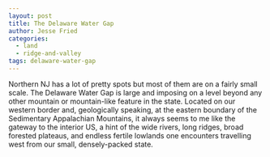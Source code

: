 ```yaml
---
layout: post
title: The Delaware Water Gap
author: Jesse Fried
categories:
  - land
  - ridge-and-valley
tags: delaware-water-gap
---
```


 Northern NJ has a lot of pretty spots but most of them are on a fairly small scale. The Delaware Water Gap is large and imposing on a level beyond any other mountain or mountain-like feature in the state. Located on our western border and, geologically speaking, at the eastern boundary of the Sedimentary Appalachian Mountains, it always seems to me like the gateway to the interior US, a hint of the wide rivers, long ridges, broad forested plateaus, and endless fertile lowlands one encounters travelling west from our small, densely-packed state. 

